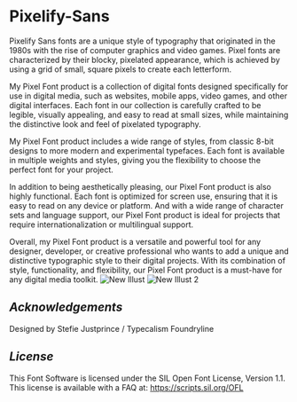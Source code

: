# Pixelify-Sans
Pixelify Sans fonts are a unique style of typography that originated in the 1980s with the rise of computer graphics and video games. Pixel fonts are characterized by their blocky, pixelated appearance, which is achieved by using a grid of small, square pixels to create each letterform.

My Pixel Font product is a collection of digital fonts designed specifically for use in digital media, such as websites, mobile apps, video games, and other digital interfaces. Each font in our collection is carefully crafted to be legible, visually appealing, and easy to read at small sizes, while maintaining the distinctive look and feel of pixelated typography.

My Pixel Font product includes a wide range of styles, from classic 8-bit designs to more modern and experimental typefaces. Each font is available in multiple weights and styles, giving you the flexibility to choose the perfect font for your project.

In addition to being aesthetically pleasing, our Pixel Font product is also highly functional. Each font is optimized for screen use, ensuring that it is easy to read on any device or platform. And with a wide range of character sets and language support, our Pixel Font product is ideal for projects that require internationalization or multilingual support.

Overall, my Pixel Font product is a versatile and powerful tool for any designer, developer, or creative professional who wants to add a unique and distinctive typographic style to their digital projects. With its combination of style, functionality, and flexibility, our Pixel Font product is a must-have for any digital media toolkit.
![New Illust](https://github.com/eifetx/Pixelify-Sans/assets/123919967/8050eb2d-0584-434e-a0f8-03a0d8827484)
![New Illust 2](https://github.com/eifetx/Pixelify-Sans/assets/123919967/456e58f3-1a29-4264-8dc0-f207f0b8177d)


## ***Acknowledgements***
Designed by Stefie Justprince / Typecalism Foundryline 

## ***License***
This Font Software is licensed under the SIL Open Font License, Version 1.1. This license is available with a FAQ at: https://scripts.sil.org/OFL
